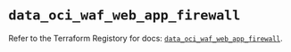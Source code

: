 # `data_oci_waf_web_app_firewall`

Refer to the Terraform Registory for docs: [`data_oci_waf_web_app_firewall`](https://registry.terraform.io/providers/oracle/oci/6.18.0/docs/data-sources/waf_web_app_firewall).

